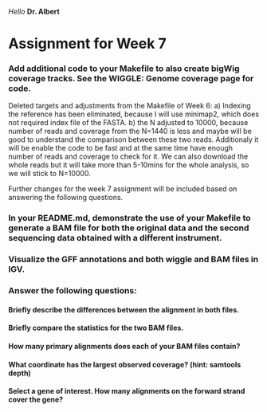 *Hello* **Dr. Albert**

# Assignment for Week 7

### Add additional code to your Makefile to also create bigWig coverage tracks. See the WIGGLE: Genome coverage page for code.
Deleted targets and adjustments from the Makefile of Week 6:
a) Indexing the reference has been eliminated, because I will use minimap2, which does not required index file of the FASTA.
b) the N adjusted to 10000, because number of reads and coverage from the N=1440 is less and maybe will be good to understand the comparison between these two reads. Additionaly it will be enable the code to be fast and at the same time have enough number of reads and coverage to check for it. We can also download the whole reads but it will take more than 5-10mins for the whole analysis, so we will stick to N=10000.

Further changes for the week 7 assignment will be included based on answering the following questions.

### In your README.md, demonstrate the use of your Makefile to generate a BAM file for both the original data and the second sequencing data obtained with a different instrument.

### Visualize the GFF annotations and both wiggle and BAM files in IGV.

### Answer the following questions:

#### Briefly describe the differences between the alignment in both files.
#### Briefly compare the statistics for the two BAM files.
#### How many primary alignments does each of your BAM files contain?
#### What coordinate has the largest observed coverage? (hint: samtools depth)
#### Select a gene of interest. How many alignments on the forward strand cover the gene?